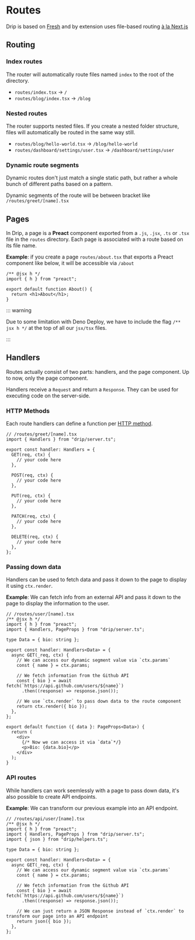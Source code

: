 # Routes

Drip is based on [Fresh](https://fresh.deno.dev/) and by extension uses
file-based routing [à la Next.js](https://nextjs.org/docs/routing/introduction)

## Routing

### Index routes

The router will automatically route files named `index` to the root of the
directory.

- `routes/index.tsx` -> `/`
- `routes/blog/index.tsx` -> `/blog`

### Nested routes

The router supports nested files. If you create a nested folder structure, files
will automatically be routed in the same way still.

- `routes/blog/hello-world.tsx` -> `/blog/hello-world`
- `routes/dashboard/settings/user.tsx` -> `/dashboard/settings/user`

### Dynamic route segments

Dynamic routes don't just match a single static path, but rather a whole bunch
of different paths based on a pattern.

Dynamic segments of the route will be between bracket like
`/routes/greet/[name].tsx`

## Pages

In Drip, a page is a **Preact** component exported from a `.js`, `.jsx`, `.ts`
or `.tsx` file in the `routes` directory. Each page is associated with a route
based on its file name.

**Example**: if you create a page `routes/about.tsx` that exports a Preact
component like below, it will be accessible via `/about`

```tsx
/** @jsx h */
import { h } from "preact";

export default function About() {
  return <h1>About</h1>;
}
```

::: warning

Due to some limitation with Deno Deploy, we have to include the flag
`/** jsx h */` at the top of all our `jsx/tsx` files.

:::

## Handlers

Routes actually consist of two parts: handlers, and the page component. Up to
now, only the page component.

Handlers receive a `Request` and return a `Response`. They can be used for
executing code on the server-side.

### HTTP Methods

Each route handlers can define a function per
[HTTP method](https://developer.mozilla.org/en-US/docs/Web/HTTP/Methods).

```tsx
// /routes/greet/[name].tsx
import { Handlers } from "drip/server.ts";

export const handler: Handlers = {
  GET(req, ctx) {
    // your code here
  },

  POST(req, ctx) {
    // your code here
  },

  PUT(req, ctx) {
    // your code here
  },

  PATCH(req, ctx) {
    // your code here
  },

  DELETE(req, ctx) {
    // your code here
  },
};
```

### Passing down data

Handlers can be used to fetch data and pass it down to the page to display it
using `ctx.render`.

**Example**: We can fetch info from an external API and pass it down to the page
to display the information to the user.

```tsx
// /routes/user/[name].tsx
/** @jsx h */
import { h } from "preact";
import { Handlers, PageProps } from "drip/server.ts";

type Data = { bio: string };

export const handler: Handlers<Data> = {
  async GET(_req, ctx) {
    // We can access our dynamic segment value via `ctx.params`
    const { name } = ctx.params;

    // We fetch information from the Github API
    const { bio } = await fetch(`https://api.github.com/users/${name}`)
      .then((response) => response.json());

    // We use `ctx.render` to pass down data to the route component
    return ctx.render({ bio });
  },
};

export default function ({ data }: PageProps<Data>) {
  return (
    <div>
      {/* Now we can access it via `data`*/}
      <p>Bio: {data.bio}</p>
    </div>
  );
}
```

### API routes

While handlers can work seemlessly with a page to pass down data, it's also
possible to create API endpoints.

**Example**: We can transform our previous example into an API endpoint.

```tsx
// /routes/api/user/[name].tsx
/** @jsx h */
import { h } from "preact";
import { Handlers, PageProps } from "drip/server.ts";
import { json } from "drip/helpers.ts";

type Data = { bio: string };

export const handler: Handlers<Data> = {
  async GET(_req, ctx) {
    // We can access our dynamic segment value via `ctx.params`
    const { name } = ctx.params;

    // We fetch information from the Github API
    const { bio } = await fetch(`https://api.github.com/users/${name}`)
      .then((response) => response.json());

    // We can just return a JSON Response instead of `ctx.render` to transform our page into an API endpoint
    return json({ bio });
  },
};
```
